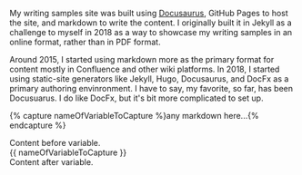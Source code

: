 My writing samples site was built using [Docusaurus](https://docusaurus.io), GitHub Pages to host the site, and markdown to write the content. I originally built it in Jekyll as a challenge to myself in 2018 as a way to showcase my writing samples in an online format, rather than in PDF format. 

Around 2015, I started using markdown more as the primary format for content mostly in Confluence and other wiki platforms. In 2018, I started using static-site generators like Jekyll, Hugo, Docusaurus, and DocFx as a primary authoring envinronment. I have to say, my favorite, so far, has been Docusuarus. I do like DocFx, but it's bit more complicated to set up.

{% capture nameOfVariableToCapture %}any markdown here...{% endcapture %}

Content before variable.<br/>
{{ nameOfVariableToCapture }}<br/>
Content after variable.<br/>
